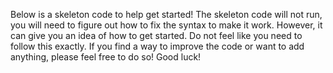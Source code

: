 Below is a skeleton code to help get started! The skeleton code will not run, you will need to figure out how to fix the syntax to make it work. However, it can give you an idea of how to get started.
Do not feel like you need to follow this exactly. If you find a way to improve the code or want to add anything, please feel free to do so! Good luck!




